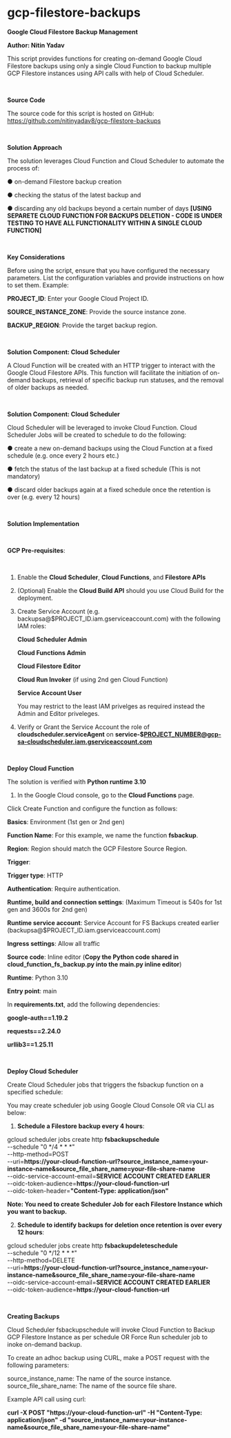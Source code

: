 # gcp-filestore-backups

**Google Cloud Filestore Backup Management** <br />


**Author: Nitin Yadav**
<br />

This script provides functions for creating on-demand Google Cloud Filestore backups using only a single Cloud Function to backup multiple GCP Filestore instances using API calls with help of Cloud Scheduler.

<br />

**Source Code** <br />

The source code for this script is hosted on GitHub: https://github.com/nitinyadav8/gcp-filestore-backups

<br />

**Solution Approach** <br />


The solution leverages Cloud Function and Cloud Scheduler to automate the process of: <br />


● on-demand Filestore backup creation <br />


● checking the status of the latest backup and <br />


● discarding any old backups beyond a certain number of days **[USING SEPARETE CLOUD FUNCTION FOR BACKUPS DELETION - CODE IS UNDER TESTING TO HAVE ALL FUNCTIONALITY WITHIN A SINGLE CLOUD FUNCTION]** <br />


<br />

**Key Considerations** <br />



Before using the script, ensure that you have configured the necessary parameters. List the configuration variables and provide instructions on how to set them. Example: <br />


**PROJECT_ID**: Enter your Google Cloud Project ID. <br />


**SOURCE_INSTANCE_ZONE**: Provide the source instance zone. <br />


**BACKUP_REGION**: Provide the target backup region. <br />



<br />

**Solution Component: Cloud Scheduler** <br />


A Cloud Function will be created with an HTTP trigger to interact with the Google Cloud Filestore APIs. This function will facilitate the initiation of on-demand backups, retrieval of specific backup run statuses, and the removal of older backups as needed.

<br />

**Solution Component: Cloud Scheduler** <br />


Cloud Scheduler will be leveraged to invoke Cloud Function. Cloud Scheduler Jobs will be created to schedule to do the following: <br />


● create a new on-demand backups using the Cloud Function at a fixed schedule (e.g. once every 2 hours etc.) <br />


● fetch the status of the last backup at a fixed schedule (This is not mandatory) <br />


● discard older backups again at a fixed schedule once the retention is over (e.g. every 12 hours) <br />


<br />

**Solution Implementation**

<br />

**GCP Pre-requisites**:

<br />

1. Enable the **Cloud Scheduler**, **Cloud Functions**, and **Filestore APIs** <br />

   
3. (Optional) Enable the **Cloud Build API** should you use Cloud Build for the deployment. <br />

   
5. Create Service Account (e.g. backupsa@$PROJECT_ID.iam.gserviceaccount.com) with the following IAM roles: <br />

   
     **Cloud Scheduler Admin**
   
     **Cloud Functions Admin**
   
     **Cloud Filestore Editor**
   
     **Cloud Run Invoker** (if using 2nd gen Cloud Function)
   
     **Service Account User**
   
   You may restrict to the least IAM privelges as required instead the Admin and Editor priveleges.
   
7. Verify or Grant the Service Account the role of **cloudscheduler.serviceAgent** on **service-$PROJECT_NUMBER@gcp-sa-cloudscheduler.iam.gserviceaccount.com**


<br />

**Deploy Cloud Function**
<br />


The solution is verified with **Python runtime 3.10** <br />


1. In the Google Cloud console, go to the **Cloud Functions** page. <br />

   
  Click Create Function and configure the function as follows:
  
  **Basics**: Environment (1st gen or 2nd gen)
  
  **Function Name**: For this example, we name the function **fsbackup**.
  
  **Region**: Region should match the GCP Filestore Source Region.
  
  **Trigger**:
  
  **Trigger type**: HTTP
  
  **Authentication**: Require authentication.
  
  **Runtime, build and connection settings**: (Maximum Timeout is 540s for 1st gen and 3600s for 2nd gen)
  
  **Runtime service account**: Service Account for FS Backups created earlier (backupsa@$PROJECT_ID.iam.gserviceaccount.com)
  
  **Ingress settings**: Allow all traffic
  
  **Source code**: Inline editor (**Copy the Python code shared in cloud_function_fs_backup.py into the main.py inline editor**)
  
  **Runtime**: Python 3.10
  
  **Entry point**: main
  
   In **requirements.txt**, add the following dependencies:
   
   **google-auth==1.19.2**
   
   **requests==2.24.0**
   
   **urllib3==1.25.11**
   


<br />

**Deploy Cloud Scheduler**
<br />


Create Cloud Scheduler jobs that triggers the fsbackup function on a specified schedule: <br />


You may create scheduler job using Google Cloud Console OR via CLI as below:<br />


1. **Schedule a Filestore backup every 4 hours**:<br />

gcloud scheduler jobs create http **fsbackupschedule** \
    --schedule "0 */4 * * *" \
    --http-method=POST \
    --uri=**https://your-cloud-function-url?source_instance_name=your-instance-name&source_file_share_name=your-file-share-name** \
    --oidc-service-account-email=**SERVICE ACCOUNT CREATED EARLIER**    \
    --oidc-token-audience=**https://your-cloud-function-url** \
    --oidc-token-header=**"Content-Type: application/json"**

**Note: You need to create Scheduler Job for each Filestore Instance which you want to backup.**
<br />

2. **Schedule to identify backups for deletion once retention is over every 12 hours**:<br />

gcloud scheduler jobs create http **fsbackupdeleteschedule** \
    --schedule "0 */12 * * *" \
    --http-method=DELETE \
    --uri=**https://your-cloud-function-url?source_instance_name=your-instance-name&source_file_share_name=your-file-share-name** \
    --oidc-service-account-email=**SERVICE ACCOUNT CREATED EARLIER**    \
    --oidc-token-audience=**https://your-cloud-function-url**

<br />

**Creating Backups**
<br />

Cloud Scheduler fsbackupschedule will invoke Cloud Function to Backup GCP Filestore Instance as per schedule OR Force Run scheduler job to inoke on-demand backup.

To create an adhoc backup using CURL, make a POST request with the following parameters:

source_instance_name: The name of the source instance.
source_file_share_name: The name of the source file share.

Example API call using curl: <br />

**curl -X POST "https://your-cloud-function-url" -H "Content-Type: application/json" -d "source_instance_name=your-instance-name&source_file_share_name=your-file-share-name"**
